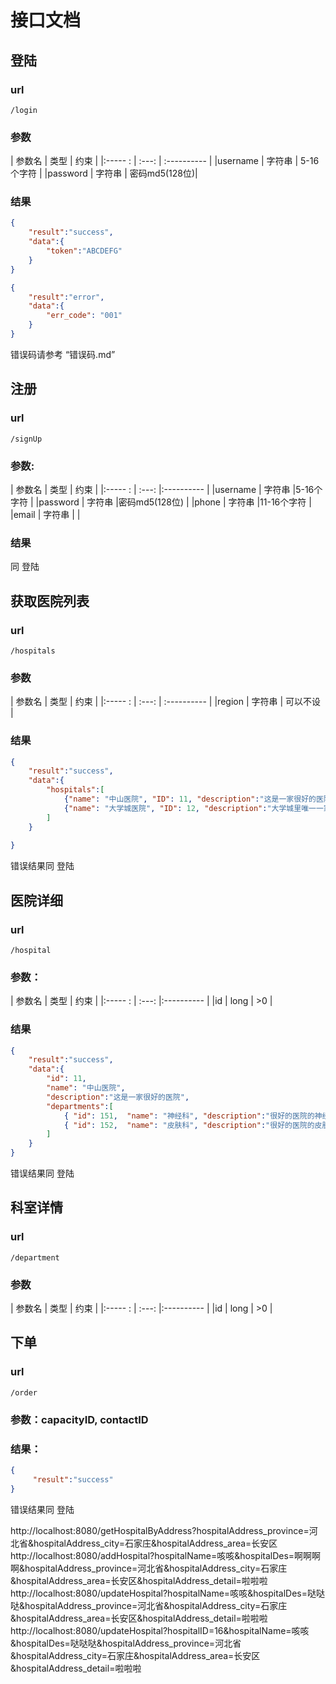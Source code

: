 # 接口文档
## 登陆
### url
`/login`
### 参数
|   参数名  |    类型    |   约束       |
|:----- :  |   :---:   | :----------  |
|username  |   字符串   | 5-16个字符    |
|password  |   字符串   | 密码md5(128位)|

### 结果
```json
{
    "result":"success",
    "data":{
        "token":"ABCDEFG"
    }
}
```

```json
{
    "result":"error",
    "data":{
        "err_code": "001"
    }
}
```
错误码请参考 “错误码.md”

## 注册
### url
 `/signUp`
### 参数:
|   参数名  |    类型    |   约束       |
|:----- :  |   :---:   |:----------  |
|username  |   字符串   |5-16个字符     |
|password  |   字符串   |密码md5(128位) |
|phone     |   字符串   |11-16个字符    |
|email     |   字符串   |              |
### 结果
同 登陆

## 获取医院列表
### url
 `/hospitals`
### 参数
|   参数名  |    类型    |   约束       |
|:----- :  |   :---:   | :----------  |
|region    |   字符串   | 可以不设      |
### 结果

```json
{
    "result":"success",
    "data":{
        "hospitals":[
            {"name": "中山医院", "ID": 11, "description":"这是一家很好的医院"},
            {"name": "大学城医院", "ID": 12, "description":"大学城里唯一一家"}
        ]
    }
    
}
```
错误结果同 登陆

## 医院详细
### url
 `/hospital`
### 参数：
|   参数名  |    类型    |   约束       |
|:----- :  |   :---:   |:----------  |
|id        |   long    |  >0         |

### 结果

```json
{
    "result":"success",
    "data":{
        "id": 11,
        "name": "中山医院",
        "description":"这是一家很好的医院",
        "departments":[
            { "id": 151,  "name": "神经科", "description":"很好的医院的神经科"},
            { "id": 152,  "name": "皮肤科", "description":"很好的医院的皮肤科"}
        ]
    }
}
```
错误结果同 登陆

## 科室详情
### url
 `/department`
### 参数
|   参数名  |    类型    |   约束       |
|:----- :  |   :---:   |:----------  |
|id        |   long    |  >0         |


## 下单
### url
`/order`
### 参数：capacityID, contactID
### 结果：
```json
{
     "result":"success"
}
```
错误结果同 登陆

http://localhost:8080/getHospitalByAddress?hospitalAddress_province=河北省&hospitalAddress_city=石家庄&hospitalAddress_area=长安区
http://localhost:8080/addHospital?hospitalName=咳咳&hospitalDes=啊啊啊啊&hospitalAddress_province=河北省&hospitalAddress_city=石家庄&hospitalAddress_area=长安区&hospitalAddress_detail=啦啦啦
http://localhost:8080/updateHospital?hospitalName=咳咳&hospitalDes=哒哒哒&hospitalAddress_province=河北省&hospitalAddress_city=石家庄&hospitalAddress_area=长安区&hospitalAddress_detail=啦啦啦
http://localhost:8080/updateHospital?hospitalID=16&hospitalName=咳咳&hospitalDes=哒哒哒&hospitalAddress_province=河北省&hospitalAddress_city=石家庄&hospitalAddress_area=长安区&hospitalAddress_detail=啦啦啦